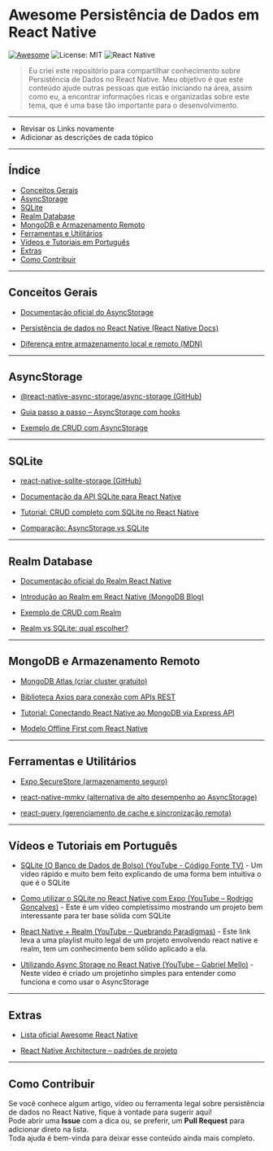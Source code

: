 # Awesome Persistência de Dados em React Native
[![Awesome](https://awesome.re/badge.svg)](https://awesome.re)
![License: MIT](https://img.shields.io/badge/License-MIT-blue.svg)
![React Native](https://img.shields.io/badge/React%20Native-blue?logo=react)

> Eu criei este repositório para compartilhar conhecimento sobre Persistência de Dados no React Native. Meu objetivo é que este conteúdo ajude outras pessoas que estão iniciando na área, assim como eu, a encontrar informações ricas e organizadas sobre este tema, que é uma base tão importante para o desenvolvimento.

---
- Revisar os Links novamente
- Adicionar as descrições de cada tópico
---

## Índice
- [Conceitos Gerais](#conceitos-gerais)
- [AsyncStorage](#asyncstorage)
- [SQLite](#sqlite)
- [Realm Database](#realm-database)
- [MongoDB e Armazenamento Remoto](#mongodb-e-armazenamento-remoto)
- [Ferramentas e Utilitários](#ferramentas-e-utilitários)
- [Vídeos e Tutoriais em Português](#vídeos-e-tutoriais-em-português)
- [Extras](#extras)
- [Como Contribuir](#como-contribuir)

---

## Conceitos Gerais

- [Documentação oficial do AsyncStorage](https://react-native-async-storage.github.io/async-storage/docs/usage)

- [Persistência de dados no React Native (React Native Docs)](https://github.com/react-native-async-storage/async-storage)

- [Diferença entre armazenamento local e remoto (MDN)](https://technologyadvice.com/blog/information-technology/cloud-storage-vs-local-storage/)

---

## AsyncStorage

- [@react-native-async-storage/async-storage (GitHub)](https://github.com/react-native-async-storage/async-storage)

- [Guia passo a passo – AsyncStorage com hooks](https://medium.com/@arsdev/persist-data-like-a-pro-in-react-native-67f2bd328a54)

- [Exemplo de CRUD com AsyncStorage](https://gist.github.com/pavlealeksic/3de9c6f3d6148e19b6ddee6b50ed5b94)

---

## SQLite

- [react-native-sqlite-storage (GitHub)](https://github.com/andpor/react-native-sqlite-storage)

- [Documentação da API SQLite para React Native](https://github.com/andpor/react-native-sqlite-storage#api)

- [Tutorial: CRUD completo com SQLite no React Native](https://medium.com/@shivam.soni.webdev/how-to-implement-crud-in-react-native-with-sqlite-step-by-step-guide-843a8e1d7777)

- [Comparação: AsyncStorage vs SQLite](https://dev.to/cathylai/choosing-the-right-storage-solution-3log)

---

## Realm Database

- [Documentação oficial do Realm React Native](https://www.mongodb.com/docs/atlas/device-sdks/sdk/react-native/)

- [Introdução ao Realm em React Native (MongoDB Blog)](https://dev.to/ajmal_hasan/building-a-react-native-app-with-realm-database-4ab4)

- [Exemplo de CRUD com Realm](https://www.scaler.com/topics/realm-react-native/)

- [Realm vs SQLite: qual escolher?](https://www.cleveroad.com/blog/realm-vs-sqlite-what-is-the-best-database-for-android-app-development/)

---

## MongoDB e Armazenamento Remoto

- [MongoDB Atlas (criar cluster gratuito)](https://www.mongodb.com/atlas/database)

- [Biblioteca Axios para conexão com APIs REST](https://axios-http.com/)

- [Tutorial: Conectando React Native ao MongoDB via Express API](https://medium.com/@ahsanshahzad16asb/building-a-full-stack-notes-app-with-react-native-mongodb-express-and-node-js-7a9218a9d874)

- [Modelo Offline First com React Native](https://www.innovationm.com/blog/react-native-offline-first-architecture-sqlite-local-database-guide/)

---

## Ferramentas e Utilitários

- [Expo SecureStore (armazenamento seguro)](https://docs.expo.dev/versions/latest/sdk/securestore/)

- [react-native-mmkv (alternativa de alto desempenho ao AsyncStorage)](https://github.com/mrousavy/react-native-mmkv)

- [react-query (gerenciamento de cache e sincronização remota)](https://tanstack.com/query/latest)

---

## Vídeos e Tutoriais em Português

- [SQLite (O Banco de Dados de Bolso) (YouTube - Código Fonte TV)](https://www.youtube.com/watch?v=xOODmm-NdUc) - Um vídeo rápido e muito bem feito explicando de uma forma bem intuitiva o que é o SQLite

- [Como utilizar o SQLite no React Native com Expo (YouTube – Rodrigo Gonçalves)](https://www.youtube.com/watch?v=BJEACwKXWf8&t=446s) - Este é um vídeo completíssimo mostrando um projeto bem interessante para ter base sólida com SQLite

- [React Native + Realm (YouTube – Quebrando Paradigmas)](https://youtube.com/playlist?list=PLT2gdUfk6jQTUAiwXTWai4rDo7pW_X7by&si=Hf0jQ4k4eOfrRgZu) - Este link leva a uma playlist muito legal de um projeto envolvendo react native e realm, tem um conhecimento bem sólido aplicado a ela.

- [Utilizando Async Storage no React Native (YouTube – Gabriel Mello)](https://www.youtube.com/watch?v=u4-GwottHfc) - Neste vídeo é criado um projetinho simples para entender como funciona e como usar o AsyncStorage

---

## Extras

- [Lista oficial Awesome React Native](https://github.com/jondot/awesome-react-native)

- [React Native Architecture – padrões de projeto](https://reactnative.dev/docs/architecture-overview)

---

## Como Contribuir

Se você conhece algum artigo, vídeo ou ferramenta legal sobre persistência de dados no React Native, fique à vontade para sugerir aqui!  
Pode abrir uma **Issue** com a dica ou, se preferir, um **Pull Request** para adicionar direto na lista.  
Toda ajuda é bem-vinda para deixar esse conteúdo ainda mais completo.






